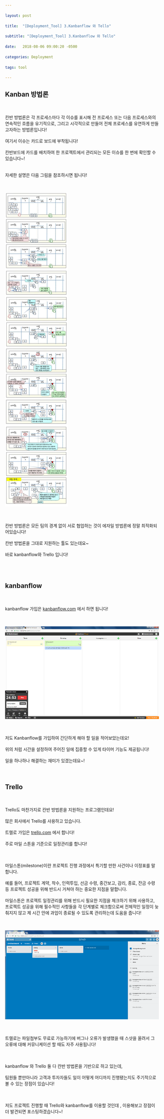 ```yaml
---

layout: post

title:  "[Deployment_Tool] 3.Kanbanflow 와 Tello"

subtitle: "[Deployment_Tool] 3.Kanbanflow 와 Tello"

date:   2018-08-06 09:00:20 -0500

categories: Deployment

tags: tool

---
```


## Kanban 방법론

<br>
<br>
칸반 방법론은 각 프로세스마다 각 이슈를 표시해 전 프로세스 또는 다음 프로세스와의 연속적인 흐름을 유기적으로, 그리고 시각적으로 만들어 전체 프로세스를 유연하게 만들고자하는 방법론입니다!
<br>
<br>
여기서 이슈는 카드로 보드에 부착됩니다!
<br>
<br>
칸반보드에 카드를 배치하여 한 프로젝트에서 관리되는 모든 이슈를 한 번에 확인할 수 있습니다~!
<br>
<br>
<br>
자세한 설명은 다음 그림을 참조하시면 됩니다!
<br>
<br>
<br>

![image](/image/Tool_image/tool_image_09.png)

<br>
<br>
칸반 방법론은 모든 팀의 경계 없이 서로 협업하는 것이 에자일 방법론에 정말 최적화되어있습니다!
<br>
<br>
칸반 방법론을 그대로 지원하는 툴도 있는데요~
<br>
<br>
바로 kanbanflow와 Trello 입니다!
<br>
<br>
<br>
<br>

## kanbanflow

<br>
<br>
kanbanflow 가입은 <a href="https://kanbanflow.com/">kanbanflow.com</a> 에서 하면 됩니다!
<br>
<br>
<br>

![image](/image/Tool_image/tool_image_10.png)

<br>
<br>
저도 Kanbanflow를 가입하여 간단하게 해야 할 일을 적어보았는데요!
<br>
<br>
위의 처럼 시간을 설정하여 주어진 일에 집중할 수 있게 타이머 기능도 제공됩니다!
<br>
<br>
일을 하나하나 해결하는 재미가 있겠는데요~!
<br>
<br>
<br>

## Trello

<br>
<br>
Trello도 마찬가지로 칸반 방법론을 지원하는 프로그램인데요!
<br>
<br>
많은 회사에서 Trello를 사용하고 있습니다.
<br>
<br>
트렐로 가입은 <a href="https://trello.com/">trello.com</a> 에서 합니다!
<br>
<br>
주로 마일 스톤을 기준으로 일정관리를 합니다!
<br>
<br>
<br>
<br>
마일스톤(milestone)이란 프로젝트 진행 과정에서 특기할 만한 사건이나 이정표를 말합니다.
<br>
<br>
예를 들어, 프로젝트 계약, 착수, 인력투입, 선금 수령, 중간보고, 감리, 종료, 잔금 수령 등 프로젝트 성공을 위해 반드시 거쳐야 하는 중요한 지점을 말합니다.
<br>
<br>
마일스톤은 프로젝트 일정관리를 위해 반드시 필요한 지점을 체크하기 위해 사용하고, 프로젝트 성공을 위해 필수적인 사항들을 각 단계별로 체크함으로써 전체적인 일정이 늦춰지지 않고 제 시간 안에 과업이 종료될 수 있도록 관리하는데 도움을 줍니다!
<br>
<br>
<br>

![image](/image/Tool_image/tool_image_11.png)

<br>
<br>
트렐로는 파일첨부도 무료로 가능하기에 버그나 오류가 발생했을 때 스샷을 올려서 그 오류에 대해 커뮤니케이션 할 때도 자주 사용됩니다!
<br>
<br>
<br>
<br>
kanbanflow 와 Trello 둘 다 칸반 방법론을 기반으로 하고 있는데,
<br>
<br>
팀원들 뿐만아니라 고객과 투자자들도 일이 어떻게 어디까지 진행됐는지도 주기적으로 볼 수 있는 장점이 있습니다!
<br>
<br>
<br>
<br>
저도 프로젝트 진행할 때 Trello와 kanbanflow를 이용할 것인데 , 이용해보고 장점이 더 발견되면 포스팅하겠습니다~!